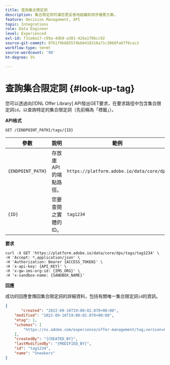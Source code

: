 ```yaml
---
title: 查詢集合限定詞
description: 集合限定詞可讓您更妥善地組織和排序優惠方案。
feature: Decision Management, API
topic: Integrations
role: Data Engineer
level: Experienced
exl-id: f31e6a17-c99a-4db9-a301-426a1f0bcc92
source-git-commit: 07b1f9b885574bb6418310a71c3060fa67f6cac3
workflow-type: tm+mt
source-wordcount: '90'
ht-degree: 5%

---
```


# 查詢集合限定詞 {#look-up-tag}

您可以透過向[!DNL Offer Library] API發出GET要求，在要求路徑中包含集合限定詞`id`，以查詢特定的集合限定詞（先前稱為「標籤」）。

**API格式**

```http
GET /{ENDPOINT_PATH}/tags/{ID}
```

| 參數 | 說明 | 範例 |
| --------- | ----------- | ------- |
| `{ENDPOINT_PATH}` | 存放庫API的端點路徑。 | `https://platform.adobe.io/data/core/dps` |
| `{ID}` | 您要查閱之實體的ID。 | `tag1234` |

**要求**

```shell
curl -X GET 'https://platform.adobe.io/data/core/dps/tags/tag1234' \
-H 'Accept: *,application/json' \
-H 'Authorization: Bearer {ACCESS_TOKEN}' \
-H 'x-api-key: {API_KEY}' \
-H 'x-gw-ims-org-id: {IMS_ORG}' \
-H 'x-sandbox-name: {SANDBOX_NAME}'
```

**回應**

成功的回應會傳回集合限定詞的詳細資料，包括有關唯一集合限定詞`id`的資訊。

```json
{
       "created": "2022-09-16T19:00:02.070+00:00",
    "modified": "2022-09-16T19:00:02.070+00:00",
    "etag": 1,
    "schemas": [
        "https://ns.adobe.com/experience/offer-management/tag;version=0.1"
    ],
    "createdBy": "{CREATED_BY}",
    "lastModifiedBy": "{MODIFIED_BY}",
    "id": "tag1234",
    "name": "Sneakers"
}
```
